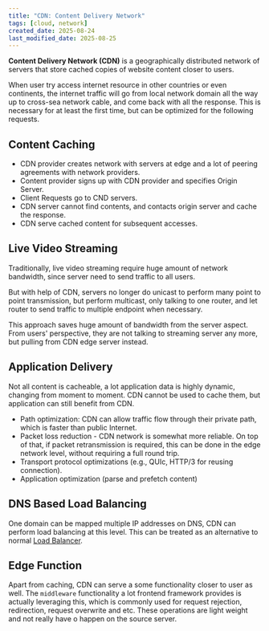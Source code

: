 ```yaml
---
title: "CDN: Content Delivery Network"
tags: [cloud, network]
created_date: 2025-08-24
last_modified_date: 2025-08-25
---
```


**Content Delivery Network (CDN)** is a geographically distributed network of servers that store cached copies of website content closer to users.

When user try access internet resource in other countries or even continents, the internet traffic will go from local network domain all the way up to cross-sea network cable, and come back with all the response. This is necessary for at least the first time, but can be optimized for the following requests.

## Content Caching 

- CDN provider creates network with servers at edge and a lot of peering agreements with network providers.
- Content provider signs up with CDN provider and specifies Origin Server.
- Client Requests go to CND servers.
- CDN server cannot find contents, and contacts origin server and cache the response.
- CDN serve cached content for subsequent accesses.

## Live Video Streaming

Traditionally, live video streaming require huge amount of network bandwidth, since server need to send traffic to all users. 

But with help of CDN, servers no longer do unicast to perform many point to point transmission, but perform multicast, only talking to one router, and let router to send traffic to multiple endpoint when necessary. 

This approach saves huge amount of bandwidth from the server aspect. From users' perspective, they are not talking to streaming server any more, but pulling from CDN edge server instead.

## Application Delivery 

Not all content is cacheable, a lot application data is highly dynamic, changing from moment to moment. CDN cannot be used to cache them, but application can still benefit from CDN.

- Path optimization: CDN can allow traffic flow through their private path, which is faster than public Internet.
- Packet loss reduction - CDN network is somewhat more reliable. On top of that, if packet retransmission is required, this can be done in the edge network level, without requiring a full round trip.
- Transport protocol optimizations (e.g., QUIc, HTTP/3 for reusing connection).
- Application optimization (parse and prefetch content)

## DNS Based Load Balancing

One domain can be mapped multiple IP addresses on DNS, CDN can perform load balancing at this level. This can be treated as an alternative to normal [Load Balancer](cloud_network_service.md#Load%20Balancing).

## Edge Function

Apart from caching, CDN can serve a some functionality closer to user as well. The `middleware` functionality a lot frontend framework provides is actually leveraging this, which is commonly used for request rejection, redirection, request overwrite and etc. These operations are light weight and not really have o happen on the source server.